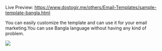 Live Preview: https://www.dostogir.me/others/Email-Templates/sample-template-bangla.html

You can easily customize the template and can use it for your email marketing.You can use Bangla language without having any kind of problem.

<img src="http://image.prntscr.com/image/88811a8fd03b41b09e9e5df864257772.png">
